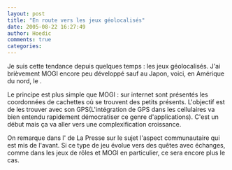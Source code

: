 ```yaml
---
layout: post
title: "En route vers les jeux géolocalisés"
date: 2005-08-22 16:27:49
author: Hoedic
comments: true
categories: 
---
```



Je suis cette tendance depuis quelques temps : les jeux géolocalisés. J'ai brièvement  MOGI encore peu développé sauf au Japon, voici, en Amérique du nord, le .

Le principe est plus simple que MOGI : sur internet sont présentés les coordonnées de cachettes où se trouvent des petits présents. L'objectif est de les trouver avec son GPS(L'intégration de GPS dans les cellulaires va bien entendu rapidement démocratiser ce genre d'applications). C'est un début mais ça va aller vers une complexification croissance.

On remarque dans l' de La Presse sur le sujet l'aspect communautaire qui est mis de l'avant. Si ce type de jeu évolue vers des quêtes avec échanges, comme dans les jeux de rôles et MOGI en particulier, ce sera encore plus le cas.